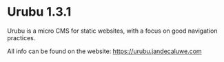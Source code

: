 Urubu 1.3.1
===========

Urubu is a micro CMS for static websites, with a focus on good navigation
practices.

All info can be found on the website: https://urubu.jandecaluwe.com
